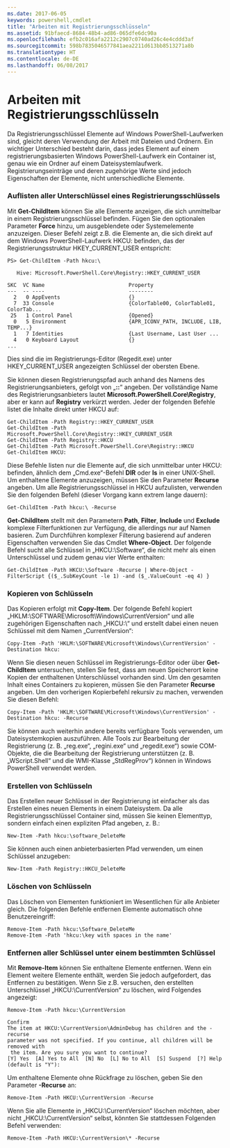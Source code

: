 ```yaml
---
ms.date: 2017-06-05
keywords: powershell,cmdlet
title: "Arbeiten mit Registrierungsschlüsseln"
ms.assetid: 91bfaecd-8684-48b4-ad86-065dfe6dc90a
ms.openlocfilehash: efb2c016afa2212c2907c0740ad26c4e4cddd3af
ms.sourcegitcommit: 598b7835046577841aea2211d613bb8513271a8b
ms.translationtype: HT
ms.contentlocale: de-DE
ms.lasthandoff: 06/08/2017
---
```

# <a name="working-with-registry-keys"></a>Arbeiten mit Registrierungsschlüsseln
Da Registrierungsschlüssel Elemente auf Windows PowerShell-Laufwerken sind, gleicht deren Verwendung der Arbeit mit Dateien und Ordnern. Ein wichtiger Unterschied besteht darin, dass jedes Element auf einem registrierungsbasierten Windows PowerShell-Laufwerk ein Container ist, genau wie ein Ordner auf einem Dateisystemlaufwerk. Registrierungseinträge und deren zugehörige Werte sind jedoch Eigenschaften der Elemente, nicht unterschiedliche Elemente.

### <a name="listing-all-subkeys-of-a-registry-key"></a>Auflisten aller Unterschlüssel eines Registrierungsschlüssels
Mit **Get-ChildItem** können Sie alle Elemente anzeigen, die sich unmittelbar in einem Registrierungsschlüssel befinden. Fügen Sie den optionalen Parameter **Force** hinzu, um ausgeblendete oder Systemelemente anzuzeigen. Dieser Befehl zeigt z.B. die Elemente an, die sich direkt auf dem Windows PowerShell-Laufwerk HKCU: befinden, das der Registrierungsstruktur HKEY_CURRENT_USER entspricht:

```
PS> Get-ChildItem -Path hkcu:\

   Hive: Microsoft.PowerShell.Core\Registry::HKEY_CURRENT_USER

SKC  VC Name                           Property
---  -- ----                           --------
  2   0 AppEvents                      {}
  7  33 Console                        {ColorTable00, ColorTable01, ColorTab...
 25   1 Control Panel                  {Opened}
  0   5 Environment                    {APR_ICONV_PATH, INCLUDE, LIB, TEMP...}
  1   7 Identities                     {Last Username, Last User ...
  4   0 Keyboard Layout                {}
...
```

Dies sind die im Registrierungs-Editor (Regedit.exe) unter HKEY_CURRENT_USER angezeigten Schlüssel der obersten Ebene.

Sie können diesen Registrierungspfad auch anhand des Namens des Registrierungsanbieters, gefolgt von „**::**“ angeben. Der vollständige Name des Registrierungsanbieters lautet **Microsoft.PowerShell.Core\\Registry**, aber er kann auf **Registry** verkürzt werden. Jeder der folgenden Befehle listet die Inhalte direkt unter HKCU auf:

```
Get-ChildItem -Path Registry::HKEY_CURRENT_USER
Get-ChildItem -Path Microsoft.PowerShell.Core\Registry::HKEY_CURRENT_USER
Get-ChildItem -Path Registry::HKCU
Get-ChildItem -Path Microsoft.PowerShell.Core\Registry::HKCU
Get-ChildItem HKCU:
```

Diese Befehle listen nur die Elemente auf, die sich unmittelbar unter HKCU: befinden, ähnlich dem „Cmd.exe“-Befehl **DIR** oder **ls** in einer UNIX-Shell. Um enthaltene Elemente anzuzeigen, müssen Sie den Parameter **Recurse** angeben. Um alle Registrierungsschlüssel in HKCU aufzulisten, verwenden Sie den folgenden Befehl (dieser Vorgang kann extrem lange dauern):

```
Get-ChildItem -Path hkcu:\ -Recurse
```

**Get-ChildItem** stellt mit den Parametern **Path**, **Filter**, **Include** und **Exclude** komplexe Filterfunktionen zur Verfügung, die allerdings nur auf Namen basieren. Zum Durchführen komplexer Filterung basierend auf anderen Eigenschaften verwenden Sie das Cmdlet **Where-Object**. Der folgende Befehl sucht alle Schlüssel in „HKCU:\\Software“, die nicht mehr als einen Unterschlüssel und zudem genau vier Werte enthalten:

```
Get-ChildItem -Path HKCU:\Software -Recurse | Where-Object -FilterScript {($_.SubKeyCount -le 1) -and ($_.ValueCount -eq 4) }
```

### <a name="copying-keys"></a>Kopieren von Schlüsseln
Das Kopieren erfolgt mit **Copy-Item**. Der folgende Befehl kopiert „HKLM:\\SOFTWARE\\Microsoft\\Windows\\CurrentVersion“ und alle zugehörigen Eigenschaften nach „HKCU:\\“ und erstellt dabei einen neuen Schlüssel mit dem Namen „CurrentVersion“:

```
Copy-Item -Path 'HKLM:\SOFTWARE\Microsoft\Windows\CurrentVersion' -Destination hkcu:
```

Wenn Sie diesen neuen Schlüssel im Registrierungs-Editor oder über **Get-ChildItem** untersuchen, stellen Sie fest, dass am neuen Speicherort keine Kopien der enthaltenen Unterschlüssel vorhanden sind. Um den gesamten Inhalt eines Containers zu kopieren, müssen Sie den Parameter **Recurse** angeben. Um den vorherigen Kopierbefehl rekursiv zu machen, verwenden Sie diesen Befehl:

```
Copy-Item -Path 'HKLM:\SOFTWARE\Microsoft\Windows\CurrentVersion' -Destination hkcu: -Recurse
```

Sie können auch weiterhin andere bereits verfügbare Tools verwenden, um Dateisystemkopien auszuführen. Alle Tools zur Bearbeitung der Registrierung (z. B. „reg.exe“, „regini.exe“ und „regedit.exe“) sowie COM-Objekte, die die Bearbeitung der Registrierung unterstützen (z. B. „WScript.Shell“ und die WMI-Klasse „StdRegProv“) können in Windows PowerShell verwendet werden.

### <a name="creating-keys"></a>Erstellen von Schlüsseln
Das Erstellen neuer Schlüssel in der Registrierung ist einfacher als das Erstellen eines neuen Elements in einem Dateisystem. Da alle Registrierungsschlüssel Container sind, müssen Sie keinen Elementtyp, sondern einfach einen expliziten Pfad angeben, z. B.:

```
New-Item -Path hkcu:\software_DeleteMe
```

Sie können auch einen anbieterbasierten Pfad verwenden, um einen Schlüssel anzugeben:

```
New-Item -Path Registry::HKCU_DeleteMe
```

### <a name="deleting-keys"></a>Löschen von Schlüsseln
Das Löschen von Elementen funktioniert im Wesentlichen für alle Anbieter gleich. Die folgenden Befehle entfernen Elemente automatisch ohne Benutzereingriff:

```
Remove-Item -Path hkcu:\Software_DeleteMe
Remove-Item -Path 'hkcu:\key with spaces in the name'
```

### <a name="removing-all-keys-under-a-specific-key"></a>Entfernen aller Schlüssel unter einem bestimmten Schlüssel
Mit **Remove-Item** können Sie enthaltene Elemente entfernen. Wenn ein Element weitere Elemente enthält, werden Sie jedoch aufgefordert, das Entfernen zu bestätigen. Wenn Sie z.B. versuchen, den erstellten Unterschlüssel „HKCU:\\CurrentVersion“ zu löschen, wird Folgendes angezeigt:

```
Remove-Item -Path hkcu:\CurrentVersion

Confirm
The item at HKCU:\CurrentVersion\AdminDebug has children and the -recurse
parameter was not specified. If you continue, all children will be removed with
 the item. Are you sure you want to continue?
[Y] Yes  [A] Yes to All  [N] No  [L] No to All  [S] Suspend  [?] Help
(default is "Y"):
```

Um enthaltene Elemente ohne Rückfrage zu löschen, geben Sie den Parameter **-Recurse** an:

```
Remove-Item -Path HKCU:\CurrentVersion -Recurse
```

Wenn Sie alle Elemente in „HKCU:\\CurrentVersion“ löschen möchten, aber nicht „HKCU:\\CurrentVersion“ selbst, könnten Sie stattdessen Folgenden Befehl verwenden:

```
Remove-Item -Path HKCU:\CurrentVersion\* -Recurse
```

